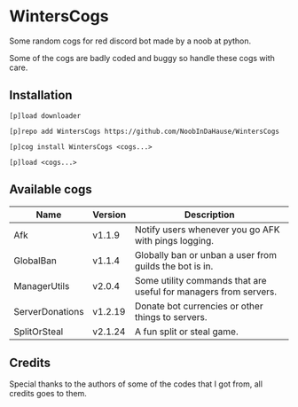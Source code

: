 # WintersCogs

Some random cogs for red discord bot made by a noob at python.

Some of the cogs are badly coded and buggy so handle these cogs with care.

## Installation

```
[p]load downloader

[p]repo add WintersCogs https://github.com/NoobInDaHause/WintersCogs

[p]cog install WintersCogs <cogs...>

[p]load <cogs...>
```

## Available cogs

| Name            |  Version  | Description                                                      |
| --------------- | --------- | ---------------------------------------------------------------- |
| Afk             |  v1.1.9   | Notify users whenever you go AFK with pings logging.             |
| GlobalBan       |  v1.1.4   | Globally ban or unban a user from guilds the bot is in.          |
| ManagerUtils    |  v2.0.4   | Some utility commands that are useful for managers from servers. |
| ServerDonations |  v1.2.19  | Donate bot currencies or other things to servers.                |
| SplitOrSteal    |  v2.1.24  | A fun split or steal game.                                       |

## Credits

Special thanks to the authors of some of the codes that I got from, all credits goes to them.